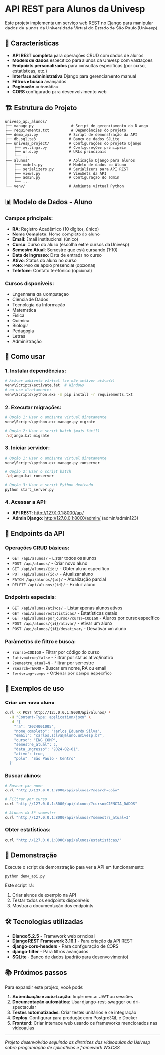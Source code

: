# API REST para Alunos da Univesp

Este projeto implementa um serviço web REST no Django para manipular dados de alunos da Universidade Virtual do Estado de São Paulo (Univesp).

## 🎯 Características

- **API REST completa** para operações CRUD com dados de alunos
- **Modelo de dados** específico para alunos da Univesp com validações
- **Endpoints personalizados** para consultas específicas (por curso, estatísticas, etc.)
- **Interface administrativa** Django para gerenciamento manual
- **Filtros e busca** avançados
- **Paginação** automática
- **CORS** configurado para desenvolvimento web

## 🏗️ Estrutura do Projeto

```
univesp_api_alunos/
├── manage.py                 # Script de gerenciamento do Django
├── requirements.txt          # Dependências do projeto
├── demo_api.py              # Script de demonstração da API
├── db.sqlite3               # Banco de dados SQLite
├── univesp_project/         # Configurações do projeto Django
│   ├── settings.py          # Configurações principais
│   ├── urls.py              # URLs principais
│   └── ...
├── alunos/                  # Aplicação Django para alunos
│   ├── models.py            # Modelo de dados do Aluno
│   ├── serializers.py       # Serializers para API REST
│   ├── views.py             # ViewSets da API
│   ├── admin.py             # Configuração do admin
│   └── ...
└── venv/                    # Ambiente virtual Python
```

## 📊 Modelo de Dados - Aluno

### Campos principais:
- **RA**: Registro Acadêmico (10 dígitos, único)
- **Nome Completo**: Nome completo do aluno
- **Email**: Email institucional (único)
- **Curso**: Curso do aluno (escolha entre cursos da Univesp)
- **Semestre Atual**: Semestre que está cursando (1-10)
- **Data de Ingresso**: Data de entrada no curso
- **Ativo**: Status do aluno no curso
- **Polo**: Polo de apoio presencial (opcional)
- **Telefone**: Contato telefônico (opcional)

### Cursos disponíveis:
- Engenharia da Computação
- Ciência de Dados
- Tecnologia da Informação
- Matemática
- Física
- Química
- Biologia
- Pedagogia
- Letras
- Administração

## 🚀 Como usar

### 1. Instalar dependências:
```bash
# Ativar ambiente virtual (se não estiver ativado)
venv\Scripts\activate.bat  # Windows
# ou use diretamente:
venv\Scripts\python.exe -m pip install -r requirements.txt
```

### 2. Executar migrações:
```bash
# Opção 1: Usar o ambiente virtual diretamente
venv\Scripts\python.exe manage.py migrate

# Opção 2: Usar o script batch (mais fácil)
.\django.bat migrate
```

### 3. Iniciar servidor:
```bash
# Opção 1: Usar o ambiente virtual diretamente
venv\Scripts\python.exe manage.py runserver

# Opção 2: Usar o script batch
.\django.bat runserver

# Opção 3: Usar o script Python dedicado
python start_server.py
```

### 4. Acessar a API:
- **API REST**: http://127.0.0.1:8000/api/
- **Admin Django**: http://127.0.0.1:8000/admin/ (admin/admin123)

## 🔗 Endpoints da API

### Operações CRUD básicas:
- `GET /api/alunos/` - Listar todos os alunos
- `POST /api/alunos/` - Criar novo aluno
- `GET /api/alunos/{id}/` - Obter aluno específico
- `PUT /api/alunos/{id}/` - Atualizar aluno
- `PATCH /api/alunos/{id}/` - Atualização parcial
- `DELETE /api/alunos/{id}/` - Excluir aluno

### Endpoints especiais:
- `GET /api/alunos/ativos/` - Listar apenas alunos ativos
- `GET /api/alunos/estatisticas/` - Estatísticas gerais
- `GET /api/alunos/por_curso/?curso=CODIGO` - Alunos por curso específico
- `POST /api/alunos/{id}/ativar/` - Ativar um aluno
- `POST /api/alunos/{id}/desativar/` - Desativar um aluno

### Parâmetros de filtro e busca:
- `?curso=CODIGO` - Filtrar por código do curso
- `?ativo=true/false` - Filtrar por status ativo/inativo
- `?semestre_atual=N` - Filtrar por semestre
- `?search=TERMO` - Buscar em nome, RA ou email
- `?ordering=campo` - Ordenar por campo específico

## 📝 Exemplos de uso

### Criar um novo aluno:
```bash
curl -X POST http://127.0.0.1:8000/api/alunos/ \
  -H "Content-Type: application/json" \
  -d '{
    "ra": "2024001005",
    "nome_completo": "Carlos Eduardo Silva",
    "email": "carlos.silva@aluno.univesp.br",
    "curso": "ENG_COMP",
    "semestre_atual": 1,
    "data_ingresso": "2024-02-01",
    "ativo": true,
    "polo": "São Paulo - Centro"
  }'
```

### Buscar alunos:
```bash
# Buscar por nome
curl "http://127.0.0.1:8000/api/alunos/?search=João"

# Filtrar por curso
curl "http://127.0.0.1:8000/api/alunos/?curso=CIENCIA_DADOS"

# Alunos do 3º semestre
curl "http://127.0.0.1:8000/api/alunos/?semestre_atual=3"
```

### Obter estatísticas:
```bash
curl "http://127.0.0.1:8000/api/alunos/estatisticas/"
```

## 🧪 Demonstração

Execute o script de demonstração para ver a API em funcionamento:

```bash
python demo_api.py
```

Este script irá:
1. Criar alunos de exemplo na API
2. Testar todos os endpoints disponíveis
3. Mostrar a documentação dos endpoints

## 🛠️ Tecnologias utilizadas

- **Django 5.2.5** - Framework web principal
- **Django REST Framework 3.16.1** - Para criação da API REST
- **django-cors-headers** - Para configuração de CORS
- **django-filter** - Para filtros avançados
- **SQLite** - Banco de dados (padrão para desenvolvimento)

## 📚 Próximos passos

Para expandir este projeto, você pode:

1. **Autenticação e autorização**: Implementar JWT ou sessões
2. **Documentação automática**: Usar django-rest-swagger ou drf-spectacular
3. **Testes automatizados**: Criar testes unitários e de integração
4. **Deploy**: Configurar para produção com PostgreSQL e Docker
5. **Frontend**: Criar interface web usando os frameworks mencionados nas videoaulas

---

*Projeto desenvolvido seguindo as diretrizes das videoaulas da Univesp sobre programação de aplicativos e framework W3.CSS*
